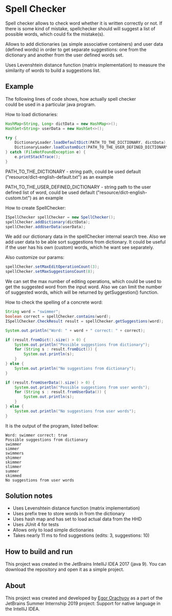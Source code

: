 # Spell Checker

Spell checker allows to check word whether it is written correctly or not.
If there is some kind of mistake, spellchecker should will suggest a list 
of possible words, which could fix the mistake(s).

Allows to add dictionaries (as simple associative containers) and
user data (defined words) in order to get separate suggestions: one from the
dictionary and another from the user defined words set. 

Uses Levenshtein distance function (matrix implementation) to measure 
the similarity of words to build a suggestions list. 

## Example

The following lines of code shows, how actually spell checker  
could be used in a particular java program.

How to load dictionaries:

```java
HashMap<String, Long> dictData = new HashMap<>();
HashSet<String> userData = new HashSet<>();

try {
    DictionaryLoader.loadDefaultDict(PATH_TO_THE_DICTIONARY, dictData);
    DictionaryLoader.loadCustomDict(PATH_TO_THE_USER_DEFINED_DICTIONARY, dictData, userData);
} catch (FileNotFoundException e) {
    e.printStackTrace();
}
```

PATH_TO_THE_DICTIONARY - string path, could be used default 
("resource/dict-english-default.txt") as an example  

PATH_TO_THE_USER_DEFINED_DICTIONARY - string path to the user defined list of word, 
could be used default ("resource/dict-english-custom.txt") as an example  
 
How to create SpellChecker: 
 
```java
ISpellChecker spellChecker = new SpellChecker();
spellChecker.addDictionary(dictData);
spellChecker.addUserData(userData);
```

We add our dictionary data in the spellChecker internal search tree. 
Also we add user data to be able sort suggestions from dictionary. It could 
be useful if the user has his own (custom) words, which he want see separately.    

Also customize our params:

```java
spellChecker.setMaxEditOperationCount(3);
spellChecker.setMaxSuggestionsCount(8);
```

We can set the max number of editing operations, which could be used to get
the suggested word from the input word. Also we can limit the number of suggested 
words, which will be returned by getSuggestion() function.  

How to check the spelling of a concrete word:

```java
String word = "swimmer";
boolean correct = spellChecker.contains(word);
ISpellChecker.CheckResult result = spellChecker.getSuggestions(word);

System.out.println("Word: " + word + " correct: " + correct);

if (result.fromDict().size() > 0) {
    System.out.println("Possible suggestions from dictionary");
    for (String s : result.fromDict()) {
        System.out.println(s);
    }
} else {
    System.out.println("No suggestions from dictionary");
}

if (result.fromUserData().size() > 0) {
    System.out.println("Possible suggestions from user words");
    for (String s : result.fromUserData()) {
        System.out.println(s);
    }
} else {
    System.out.println("No suggestions from user words");
}
```

It is the output of the program, listed bellow:

```
Word: swimmer correct: true
Possible suggestions from dictionary
swimmer
simmer
swimmers
shimmer
skimmer
slimmer
summer
skimmed
No suggestions from user words
```

## Solution notes

* Uses Levenshtein distance function (matrix implementation)
* Uses prefix tree to store words in from the dictionary
* Uses hash map and has set to load actual data from the HHD
* Uses JUnit 4 for tests
* Allows only to load simple dictionaries
* Takes nearly 11 ms to find suggestions (edits: 3, suggestions: 10)

## How to build and run

This project was created in the JetBrains IntelliJ IDEA 2017 (java 9).
You can download the repository and open it as a simple project.

## About

This project was created and developed by [Egor Orachyov](https://github.com/EgorOrachyov)
as a part of the JetBrains Summer Internship 2019 project: Support for native language in the IntelliJ IDEA. 